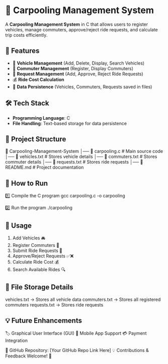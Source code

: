 # 🚗 Carpooling Management System

A **Carpooling Management System** in C that allows users to register vehicles, manage commuters, approve/reject ride requests, and calculate trip costs efficiently.

## 📌 Features

- 🚖 **Vehicle Management** (Add, Delete, Display, Search Vehicles)
- 🏃 **Commuter Management** (Register, Display Commuters)
- 🔄 **Request Management** (Add, Approve, Reject Ride Requests)
- 💰 **Ride Cost Calculation**
- 📂 **Data Persistence** (Vehicles, Commuters, Requests saved in files)

## 🛠️ Tech Stack

- **Programming Language**: C
- **File Handling**: Text-based storage for data persistence

## 📂 Project Structure
📁 Carpooling-Management-System
│── 📄 carpooling.c        # Main source code
│── 📄 vehicles.txt        # Stores vehicle details
│── 📄 commuters.txt       # Stores commuter details
│── 📄 requests.txt        # Stores ride requests
│── 📄 README.md           # Project documentation

## 🚀 How to Run
1️⃣ Compile the C program
gcc carpooling.c -o carpooling

2️⃣ Run the program
./carpooling

## 📜 Usage
1. Add Vehicles 🚘
2. Register Commuters 👥
3. Submit Ride Requests 📌
4. Approve/Reject Requests ✅❌
5. Calculate Ride Cost 💰
6. Search Available Rides 🔍

## 📄 File Storage Details
vehicles.txt → Stores all vehicle data
commuters.txt → Stores all registered commuters
requests.txt → Stores ride requests

## 💡 Future Enhancements
🏷️ Graphical User Interface (GUI)
📱 Mobile App Support
💳 Payment Integration

🔗 GitHub Repository: [Your GitHub Repo Link Here]
💡 Contributions & Feedback Welcome! 🚀
